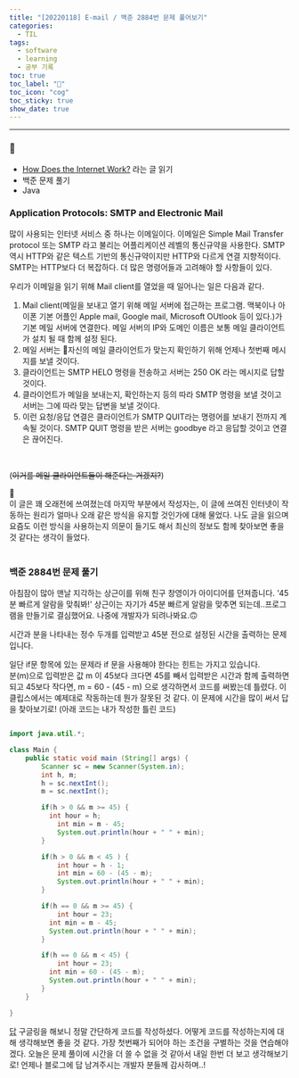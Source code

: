```yaml
---
title: "[20220118] E-mail / 백준 2884번 문제 풀어보기"
categories:
  - TIL
tags:
  - software
  - learning
  - 공부 기록
toc: true
toc_label: "👷"
toc_icon: "cog"
toc_sticky: true
show_date: true
---
```

__________________

### 💭
- [How Does the Internet Work?](http://web.stanford.edu/class/msande91si/www-spr04/readings/week1/InternetWhitepaper.htm) 라는 글 읽기
- 백준 문제 풀기
- Java


### Application Protocols: SMTP and Electronic Mail
많이 사용되는 인터넷 서비스 중 하나는 이메일이다. 이메일은 Simple Mail Transfer protocol 또는 SMTP 라고 불리는 어플리케이션 레벨의 통신규약을 사용한다. SMTP 역시 HTTP와 같은 텍스트 기반의 통신규약이지만 HTTP와 다르게 연결 지향적이다. SMTP는 HTTP보다 더 복잡하다. 더 많은 명령어들과 고려해야 할 사항들이 있다.

우리가 이메일을 읽기 위해 Mail client를 열었을 때 일어나는 일은 다음과 같다.

1. Mail client(메일을 보내고 열기 위해 메일 서버에 접근하는 프로그램. 맥북이나 아이폰 기본 어플인 Apple mail, Google mail, Microsoft OUtlook 등이 있다.)가 기본 메일 서버에 연결한다. 메일 서버의 IP와 도메인 이름은 보통 메일 클라이언트가 설치 될 때 함께 설정 된다.
2. 메일 서버는 자신의 메일 클라이언트가 맞는지 확인하기 위해 언제나 첫번째 메시지를 보낼 것이다.
3. 클라이언트는 SMTP HELO 명령을 전송하고 서버는 250 OK 라는 메시지로 답할 것이다.
4. 클라이언트가 메일을 보내는지, 확인하는지 등의 따라 SMTP 명령을 보낼 것이고 서버는 그에 따라 맞는 답변을 보낼 것이다.
5. 이런 요청/응답 연결은 클라이언트가 SMTP QUIT라는 명령어를 보내기 전까지 계속될 것이다. SMTP QUIT 명령을 받은 서버는 goodbye 라고 응답할 것이고 연결은 끊어진다.  
<br>

(<s>이거를 메일 클라이언트들이 해준다는 거겠지?</s>)



💭 <br>
이 글은 꽤 오래전에 쓰여졌는데 마지막 부분에서 작성자는, 이 글에 쓰여진 인터넷이 작동하는 원리가 얼마나 오래 같은 방식을 유지할 것인가에 대해 물었다. 나도 글을 읽으며 요즘도 이런 방식을 사용하는지 의문이 들기도 해서 최신의 정보도 함께 찾아보면 좋을 것 같다는 생각이 들었다.
<br>
<br>

### 백준 2884번 문제 풀기

아침잠이 많아 맨날 지각하는 상근이를 위해 친구 창영이가 아이디어를 던져줍니다.
'45분 빠르게 알람을 맞춰봐!'
상근이는 자기가 45분 빠르게 알람을 맞추면 되는데..프로그램을 만들기로 결심했어요.
나중에 개발자가 되려나봐요.🙃

시간과 분을 나타내는 정수 두개를 입력받고 45분 전으로 설정된 시간을 출력하는 문제입니다.

일단 if문 항목에 있는 문제라 if 문을 사용해야 한다는 힌트는 가지고 있습니다.  
분(m)으로 입력받은 값 m 이 45보다 크다면 45를 빼서 입력받은 시간과 함께 출력하면 되고
45보다 작다면, m = 60 - (45 - m) 으로 생각하면서 코드를 써봤는데 틀렸다. 이클립스에서는 예제대로 작동하는데 뭔가 잘못된 것 같다. 이 문제에 시간을 많이 써서 답을 찾아보기로! (아래 코드는 내가 작성한 틀린 코드)

```java

import java.util.*;

class Main {
    public static void main (String[] args) {
        Scanner sc = new Scanner(System.in);
        int h, m;
        h = sc.nextInt();
        m = sc.nextInt();

        if(h > 0 && m >= 45) {
          int hour = h;
        	int min = m - 45;
        	System.out.println(hour + " " + min);
        }

        if(h > 0 && m < 45 ) {
        	int hour = h - 1;
        	int min = 60 - (45 - m);
        	System.out.println(hour + " " + min);
        }

        if(h == 0 && m >= 45) {
        	int hour = 23;
          int min = m - 45;
          System.out.println(hour + " " + min);
        }

        if(h == 0 && m < 45) {
        	int hour = 23;
          int min = 60 - (45 - m);
          System.out.println(hour + " " + min);
        }
    }

}

```

[답](https://st-lab.tistory.com/24) 구글링을 해보니 정말 간단하게 코드를 작성하셨다. 어떻게 코드를 작성하는지에 대해 생각해보면 좋을 것 같다. 가장 첫번째가 되어야 하는 조건을 구별하는 것을 연습해야겠다. 오늘은 문제 풀이에 시간을 더 쓸 수 없을 것 같아서 내일 한번 더 보고 생각해보기로! 언제나 블로그에 답 남겨주시는 개발자 분들께 감사하며..!
